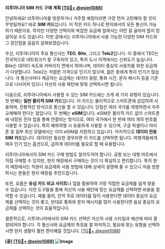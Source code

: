 **리투아니아 SIM 카드 구매 계획 [[TG💪+ @esim1088](https://t.me/s/esim1088)]**

안녕하세요! 리투아니아를 방문하거나 거주할 예정이라면 가장 먼저 고민해야 할 것이 무엇일까요? 바로 **SIM 카드**입니다. 이 작은 카드 하나로 현지에서의 모든 통신이 가능하기 때문이죠. 하지만 다양한 선택지와 복잡한 요금제 앞에서는 어떤 걸 골라야 할지 망설이실 수도 있습니다. 이번 글에서는 리투아니아에서 사용 가능한 다양한 SIM 카드와 그 장단점을 꼼꼼히 살펴보겠습니다.

우선, 리투아니아의 주요 통신사는 **TEO**, **Bite**, 그리고 **Tele2**입니다. 이 중에서 TEO는 전국적으로 네트워크가 잘 구축되어 있고, 특히 도시 지역에서는 신뢰도가 높습니다. Bite는 데이터 속도와 커버리지 면에서 뛰어나며, 데이터 중심의 사용자를 위한 요금제가 다양합니다. Tele2는 저렴한 가격으로 인기가 많으며, 젊은 층에게 특히 인기가 많습니다. 각 통신사마다 제공하는 요금제는 데이터 용량, 통화 시간, 문자 메시지 등을 기준으로 나뉘어져 있으니 자신의 사용 패턴에 맞춰 선택하시면 됩니다.

다음으로, 리투아니아에서 사용할 수 있는 SIM 카드에는 크게 세 가지 유형이 있습니다. 첫 번째는 **일반 물리적 SIM 카드**입니다. 이 카드는 물리적으로 스마트폰에 삽입하여 사용하며, 전통적인 방식으로 통신을 할 수 있습니다. 단점은 여러 국가를 여행하면서 자주 교체해야 한다는 점입니다. 두 번째는 **eSIM**입니다. eSIM은 물리적 카드 없이 스마트폰에 내장된 전자 칩을 통해 연결되는 방식으로, 여러 국가에서 한 번에 여러 개의 번호를 사용할 수 있습니다. 특히 해외여행 시 유용하게 사용할 수 있으며, 구글 픽셀이나 아이폰 등 일부 최신 모델에서는 이미 eSIM을 지원하고 있습니다. 마지막으로 **데이터 전용 SIM 카드**입니다. 데이터만 필요한 경우라면 이 카드를 선택하면 됩니다. 여행객들에게 매우 인기 있는 옵션으로, 급하게 데이터를 필요로 할 때 유용합니다.

리투아니아에서의 SIM 카드 구매 방법도 알아두어야 합니다. 공항 또는 대형 마트에서 직접 구매할 수 있지만, 현지 매장에서 구매하는 것이 더 확실하고 편리합니다. 특히 현지 매장에서는 직원이 요금제와 사용 방법에 대해 상세히 설명해 줄 수 있으니 처음 방문하시는 분들은 현지 매장을 추천드립니다.

또한, 요즘은 **유심 카드 비교 사이트**나 앱을 활용하여 가장 적합한 요금제를 쉽게 찾을 수 있습니다. 이런 도구들을 통해 자신의 사용 패턴에 맞는 요금제를 선택하면 비용을 절약할 수 있습니다. 예를 들어, 만약 주로 데이터를 많이 사용한다면 데이터 중심의 요금제를 선택하는 것이 좋고, 반대로 통화와 문자 메시지를 많이 사용한다면 음성 중심의 요금제를 선택하는 것이 효율적입니다.

결론적으로, 리투아니아에서의 SIM 카드 선택은 자신의 사용 스타일과 예산에 따라 결정되어야 합니다. 각 통신사와 요금제의 특징을 잘 파악하고, 필요에 맞는 유형을 선택하시면 현지 생활이 훨씬 편리해질 것입니다. [[TG💪+ @esim1088](https://t.me/s/esim1088)]

**[끝] [[TG💪+ @esim1088](https://t.me/s/esim1088)] ![Image](https://i.postimg.cc/Y0z9fWf4/image.png)**